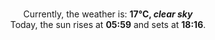 <p  align="center"><br/>Currently, the weather is: <b> 17°C, <i>clear sky</i></b></br>Today, the sun rises at <b>05:59</b> and sets at <b>18:16</b>.</p>
